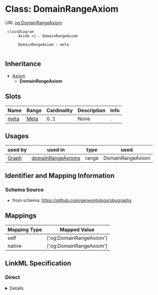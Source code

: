 # Class: DomainRangeAxiom




URI: [og:DomainRangeAxiom](https://github.com/geneontology/obographs/DomainRangeAxiom)




```{mermaid}
 classDiagram
      Axiom <|-- DomainRangeAxiom
      
      DomainRangeAxiom : meta
      

```





## Inheritance
* [Axiom](Axiom.md)
    * **DomainRangeAxiom**



## Slots

| Name | Range | Cardinality | Description  | Info |
| ---  | --- | --- | --- | --- |
| [meta](meta.md) | [Meta](Meta.md) | 0..1 | None  | . |


## Usages


| used by | used in | type | used |
| ---  | --- | --- | --- |
| [Graph](Graph.md) | [domainRangeAxioms](domainRangeAxioms.md) | range | DomainRangeAxiom |



## Identifier and Mapping Information







### Schema Source


* from schema: https://github.com/geneontology/obographs







## Mappings

| Mapping Type | Mapped Value |
| ---  | ---  |
| self | ['og:DomainRangeAxiom'] |
| native | ['og:DomainRangeAxiom'] |


## LinkML Specification

<!-- TODO: investigate https://stackoverflow.com/questions/37606292/how-to-create-tabbed-code-blocks-in-mkdocs-or-sphinx -->

### Direct

<details>
```yaml
name: DomainRangeAxiom
from_schema: https://github.com/geneontology/obographs
is_a: Axiom

```
</details>

### Induced

<details>
```yaml
name: DomainRangeAxiom
from_schema: https://github.com/geneontology/obographs
is_a: Axiom
attributes:
  meta:
    name: meta
    from_schema: https://github.com/geneontology/obographs
    alias: meta
    owner: DomainRangeAxiom
    range: Meta

```
</details>